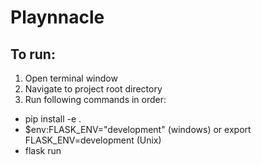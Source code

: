﻿# Playnnacle
 
## To run:
1. Open terminal window
2. Navigate to project root directory
3. Run following commands in order:
* pip install -e .
* $env:FLASK_ENV="development" (windows) or export FLASK_ENV=development (Unix)
* flask run
